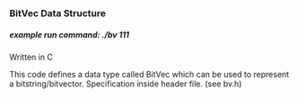 <h3>BitVec Data Structure</h3>
<h5>example run command: ./bv 111</h5>
Written in C 

This code defines a data type called BitVec which can be used to represent a
bitstring/bitvector. Specification inside header file. (see bv.h)
